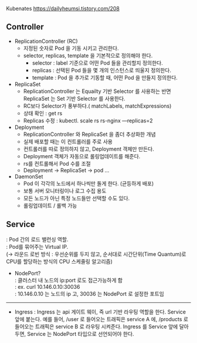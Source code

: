 Kubenates
https://dailyheumsi.tistory.com/208

## Controller
* ReplicationController (RC)
    * 지정된 숫자로 Pod 을 기동 시키고 관리한다.
    * selector, replicas, template 을 기본적으로 정의해야 한다.
        * selector : label 기준으로 어떤 Pod 들을 관리할지 정의한다.
        * replicas : 선택된 Pod 들을 몇 개의 인스턴스로 띄울지 정의한다.
        * template : Pod 을 추가로 기동할 때, 어떤 Pod 을 만들지 정의한다.
* ReplicaSet
    * ReplicationController 는 Equailty 기반 Selector 를 사용하는 반면 ReplicaSet 는 Set 기반 Selector 를 사용한다.
    * RC보다 Selector가 풍부하다.( matchLabels, matchExpressions)
    * 상태 확인 : get rs
    *  Replicas 수정 : kubectl. scale rs rs-nginx —replicas=2
* Deployment
    * ReplicationController 와 ReplicaSet 을 좀더 추상화한 개념
    * 실제 배포할 때는 이 컨트롤러를 주로 사용
    * 컨트롤러를 따로 정의하지 않고, Deployment 객체만 만든다.
    * Deployment 객체가 자동으로 롤링업데이트를 해준다.
    * rs를 컨트롤해서 Pod 수를 조절
    * Deployment -> ReplicaSet -> pod …
* DaemonSet
    * Pod 이 각각의 노드에서 하나씩만 돌게 한다. (균등하게 배포)
    * 보통 서버 모니터링이나 로그 수집 용도
    * 모든 노드가 아닌 특정 노드들만 선택할 수도 있다.
    * 롤링업데이트 / 롤백 가능

## Service
: Pod 간의 로드 밸런싱 역할.  
: Pod를 묶어주는 Virtual IP.  
(-> 라운드 로빈 방식 : 우선순위를 두지 않고, 순서대로 시간단위(Time Quantum)로 CPU를 할당하는 방식의 CPU 스케줄링 알고리즘)           
* NodePort?          
 : 클러스터 내 노드의 ip:port 로도 접근가능하게 함      
 :  ex. curl 10.146.0.10:30036       
 :  10.146.0.10 는 노드의 ip 고, 30036 는 NodePort 로 설정한 포트임           
 
 ---------------
       
* Ingress
: Ingress 는 api 게이트 웨이, 즉 url 기반 라우팅 역할을 한다. Service 앞에 붙는다.
예를 들어, /user 로 들어오는 트래픽은 service A 에, /products 로 들어오는 트래픽은 service B 로 라우팅 시켜준다.
Ingress 를 Service 앞에 달아두면, Service 는 NodePort 타입으로 선언되어야 한다.




